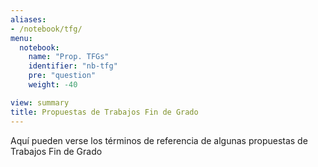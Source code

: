 ```yaml
---
aliases:
- /notebook/tfg/
menu:
  notebook:
    name: "Prop. TFGs"
    identifier: "nb-tfg"
    pre: "question"
    weight: -40

view: summary
title: Propuestas de Trabajos Fin de Grado
---
```


Aquí pueden verse los términos de referencia de algunas propuestas de Trabajos Fin de Grado